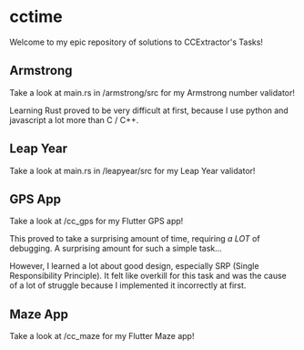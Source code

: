 # cctime
Welcome to my epic repository of solutions to CCExtractor's Tasks!

## Armstrong

Take a look at main.rs in /armstrong/src for my Armstrong number validator!

Learning Rust proved to be very difficult at first, because I use python and javascript a lot more than C / C++.

## Leap Year

Take a look at main.rs in /leapyear/src for my Leap Year validator!

## GPS App

Take a look at /cc_gps for my Flutter GPS app!

This proved to take a surprising amount of time, requiring _a LOT_ of debugging. A surprising amount for such a simple task...

However, I learned a lot about good design, especially SRP (Single Responsibility Principle). It felt like overkill for this task and was the cause of a lot of struggle because I implemented it incorrectly at first.

## Maze App

Take a look at /cc_maze for my Flutter Maze app!

